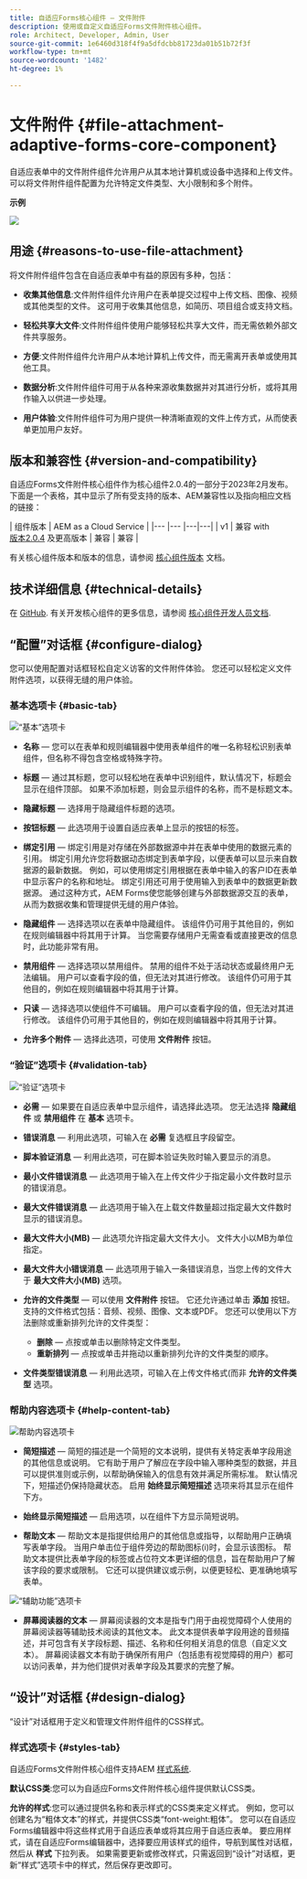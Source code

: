 ```yaml
---
title: 自适应Forms核心组件 — 文件附件
description: 使用或自定义自适应Forms文件附件核心组件。
role: Architect, Developer, Admin, User
source-git-commit: 1e6460d318f4f9a5dfdcbb81723da01b51b72f3f
workflow-type: tm+mt
source-wordcount: '1482'
ht-degree: 1%

---
```



# 文件附件 {#file-attachment-adaptive-forms-core-component}

自适应表单中的文件附件组件允许用户从其本地计算机或设备中选择和上传文件。 可以将文件附件组件配置为允许特定文件类型、大小限制和多个附件。

**示例**

![](/help/adaptive-forms/assets/upload-image.png)


## 用途 {#reasons-to-use-file-attachment}

将文件附件组件包含在自适应表单中有益的原因有多种，包括：

* **收集其他信息**:文件附件组件允许用户在表单提交过程中上传文档、图像、视频或其他类型的文件。 这可用于收集其他信息，如简历、项目组合或支持文档。

* **轻松共享大文件**:文件附件组件使用户能够轻松共享大文件，而无需依赖外部文件共享服务。

* **方便**:文件附件组件允许用户从本地计算机上传文件，而无需离开表单或使用其他工具。

* **数据分析**:文件附件组件可用于从各种来源收集数据并对其进行分析，或将其用作输入以供进一步处理。

* **用户体验**:文件附件组件可为用户提供一种清晰直观的文件上传方式，从而使表单更加用户友好。

## 版本和兼容性 {#version-and-compatibility}

自适应Forms文件附件核心组件作为核心组件2.0.4的一部分于2023年2月发布。下面是一个表格，其中显示了所有受支持的版本、AEM兼容性以及指向相应文档的链接：

| 组件版本 | AEM as a Cloud Service |
|--- |--- |---|---|
| v1 | 兼容 with<br>[版本2.0.4](/help/versions.md) 及更高版本 | 兼容 | 兼容 |

有关核心组件版本和版本的信息，请参阅 [核心组件版本](/help/versions.md) 文档。

<!-- ## Sample Component Output {#sample-component-output}

To experience the Accordion Component as well as see examples of its configuration options as well as HTML and JSON output, visit the [Component Library](https://adobe.com/go/aem_cmp_library_accordion). -->

## 技术详细信息 {#technical-details}

在 [GitHub](https://github.com/adobe/aem-core-forms-components/tree/master/ui.af.apps/src/main/content/jcr_root/apps/core/fd/components/form/fileinput/v1/fileinput). 有关开发核心组件的更多信息，请参阅 [核心组件开发人员文档](/help/developing/overview.md).

## “配置”对话框 {#configure-dialog}

您可以使用配置对话框轻松自定义访客的文件附件体验。 您还可以轻松定义文件附件选项，以获得无缝的用户体验。

### 基本选项卡 {#basic-tab}

![“基本”选项卡](/help/adaptive-forms/assets/fileattachement_basictab.png)

* **名称**  — 您可以在表单和规则编辑器中使用表单组件的唯一名称轻松识别表单组件，但名称不得包含空格或特殊字符。

* **标题**  — 通过其标题，您可以轻松地在表单中识别组件，默认情况下，标题会显示在组件顶部。 如果不添加标题，则会显示组件的名称，而不是标题文本。

* **隐藏标题**  — 选择用于隐藏组件标题的选项。

* **按钮标题**  — 此选项用于设置自适应表单上显示的按钮的标签。

* **绑定引用**  — 绑定引用是对存储在外部数据源中并在表单中使用的数据元素的引用。 绑定引用允许您将数据动态绑定到表单字段，以便表单可以显示来自数据源的最新数据。 例如，可以使用绑定引用根据在表单中输入的客户ID在表单中显示客户的名称和地址。 绑定引用还可用于使用输入到表单中的数据更新数据源。 通过这种方式，AEM Forms使您能够创建与外部数据源交互的表单，从而为数据收集和管理提供无缝的用户体验。
* **隐藏组件**  — 选择选项以在表单中隐藏组件。 该组件仍可用于其他目的，例如在规则编辑器中将其用于计算。 当您需要存储用户无需查看或直接更改的信息时，此功能非常有用。
* **禁用组件**  — 选择选项以禁用组件。 禁用的组件不处于活动状态或最终用户无法编辑。 用户可以查看字段的值，但无法对其进行修改。 该组件仍可用于其他目的，例如在规则编辑器中将其用于计算。
* **只读**  — 选择选项以使组件不可编辑。 用户可以查看字段的值，但无法对其进行修改。 该组件仍可用于其他目的，例如在规则编辑器中将其用于计算。
* **允许多个附件**  — 选择此选项，可使用 **文件附件** 按钮。

### “验证”选项卡 {#validation-tab}

![“验证”选项卡](/help/adaptive-forms/assets/fileattachment_validationtab.png)

* **必需**  — 如果要在自适应表单中显示组件，请选择此选项。 您无法选择 **隐藏组件** 或 **禁用组件**  在 **基本** 选项卡。

* **错误消息**  — 利用此选项，可输入在 **必需** 复选框且字段留空。

* **脚本验证消息**  — 利用此选项，可在脚本验证失败时输入要显示的消息。

* **最小文件错误消息**  — 此选项用于输入在上传文件少于指定最小文件数时显示的错误消息。

* **最大文件错误消息**  — 此选项用于输入在上载文件数量超过指定最大文件数时显示的错误消息。

* **最大文件大小(MB)**  — 此选项允许指定最大文件大小。 文件大小以MB为单位指定。

* **最大文件大小错误消息**  — 此选项用于输入一条错误消息，当您上传的文件大于 **最大文件大小(MB)** 选项。

* **允许的文件类型**  — 可以使用 **文件附件** 按钮。 它还允许通过单击 **添加** 按钮。 支持的文件格式包括：音频、视频、图像、文本或PDF。 您还可以使用以下方法删除或重新排列允许的文件类型：
   * **删除**  — 点按或单击以删除特定文件类型。
   * **重新排列**  — 点按或单击并拖动以重新排列允许的文件类型的顺序。

* **文件类型错误消息**  — 利用此选项，可输入在上传文件格式(而非 **允许的文件类型** 选项。

### 帮助内容选项卡 {#help-content-tab}

![帮助内容选项卡](/help/adaptive-forms/assets/fileattachement_helpcontenttab.png)

* **简短描述**  — 简短的描述是一个简短的文本说明，提供有关特定表单字段用途的其他信息或说明。 它有助于用户了解应在字段中输入哪种类型的数据，并且可以提供准则或示例，以帮助确保输入的信息有效并满足所需标准。 默认情况下，短描述仍保持隐藏状态。 启用 **始终显示简短描述** 选项来将其显示在组件下方。

* **始终显示简短描述**  — 启用选项，以在组件下方显示简短说明。

* **帮助文本**  — 帮助文本是指提供给用户的其他信息或指导，以帮助用户正确填写表单字段。 当用户单击位于组件旁边的帮助图标(i)时，会显示该图标。 帮助文本提供比表单字段的标签或占位符文本更详细的信息，旨在帮助用户了解该字段的要求或限制。 它还可以提供建议或示例，以便更轻松、更准确地填写表单。

![“辅助功能”选项卡](/help/adaptive-forms/assets/fileattachement_accessibilitytab.png)

* **屏幕阅读器的文本**  — 屏幕阅读器的文本是指专门用于由视觉障碍个人使用的屏幕阅读器等辅助技术阅读的其他文本。 此文本提供表单字段用途的音频描述，并可包含有关字段标题、描述、名称和任何相关消息的信息（自定义文本）。 屏幕阅读器文本有助于确保所有用户（包括患有视觉障碍的用户）都可以访问表单，并为他们提供对表单字段及其要求的完整了解。


## “设计”对话框 {#design-dialog}

“设计”对话框用于定义和管理文件附件组件的CSS样式。

### 样式选项卡 {#styles-tab}

自适应Forms文件附件核心组件支持AEM [样式系统](/help/get-started/authoring.md#component-styling).

**默认CSS类**:您可以为自适应Forms文件附件核心组件提供默认CSS类。

**允许的样式**:您可以通过提供名称和表示样式的CSS类来定义样式。 例如，您可以创建名为“粗体文本”的样式，并提供CSS类“font-weight:粗体”。 您可以在自适应Forms编辑器中将这些样式用于自适应表单或将其应用于自适应表单。 要应用样式，请在自适应Forms编辑器中，选择要应用该样式的组件，导航到属性对话框，然后从 **样式** 下拉列表。 如果需要更新或修改样式，只需返回到“设计”对话框，更新“样式”选项卡中的样式，然后保存更改即可。
